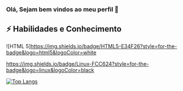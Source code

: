 ### Olá, Sejam bem vindos ao meu perfil 👋


## ⚡ Habilidades e Conhecimento


![HTML 5]https://img.shields.io/badge/HTML5-E34F26?style=for-the-badge&logo=html5&logoColor=white


https://img.shields.io/badge/Linux-FCC624?style=for-the-badge&logo=linux&logoColor=black




[![Top Langs](https://github-readme-stats.vercel.app/api/top-langs/?username=anuraghazra)](https://github.com/fab1opinto/github-readme-stats)





<!--
**fab1opinto/fab1opinto** is a ✨ _special_ ✨ repository because its `README.md` (this file) appears on your GitHub profile.

Here are some ideas to get you started:

- 🔭 I’m currently working on ...
- 🌱 I’m currently learning ...
- 👯 I’m looking to collaborate on ...
- 🤔 I’m looking for help with ...
- 💬 Ask me about ...
- 📫 How to reach me: ...
- 😄 Pronouns: ...
- ⚡ Fun fact: ...
-->
